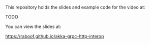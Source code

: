 This repository holds the slides and example code for the video at:

TODO

You can view the slides at:

https://raboof.github.io/akka-grpc-http-interop
